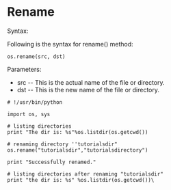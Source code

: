 # Rename

Syntax:

Following is the syntax for rename\(\) method:

```text
os.rename(src, dst)
```

Parameters:

* src -- This is the actual name of the file or directory.
* dst -- This is the new name of the file or directory.

```text
# !/usr/bin/python

import os, sys

# listing directories
print "The dir is: %s"%os.listdir(os.getcwd())

# renaming directory ''tutorialsdir"
os.rename("tutorialsdir","tutorialsdirectory")

print "Successfully renamed."

# listing directories after renaming "tutorialsdir"
print "the dir is: %s" %os.listdir(os.getcwd())\
```

